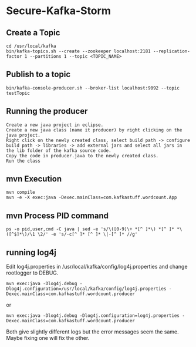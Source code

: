 # Secure-Kafka-Storm

## Create a Topic

```
cd /usr/local/kafka
bin/kafka-topics.sh --create --zookeeper localhost:2181 --replication-factor 1 --partitions 1 --topic <TOPIC_NAME>
```

## Publish to a topic
```
bin/kafka-console-producer.sh --broker-list localhost:9092 --topic testTopic
```
## Running the producer
```
Create a new java project in eclipse.
Create a new java class (name it producer) by right clicking on the java project.
Right click on the newly created class, select build path -> configure build path -> libraries -> add external jars and select all jars in the lib folder of the kafka source code.
Copy the code in producer.java to the newly created class.
Run the class
```

## mvn Execution
```
mvn compile
mvn -e -X exec:java -Dexec.mainClass=com.kafkastuff.wordcount.App
```

## mvn Process PID command
```
ps -o pid,user,cmd -C java | sed -e 's/\([0-9]\+ *[^ ]*\) *[^ ]* *\([^$]*\)/\1 \2/' -e 's/-c[^ ]* [^ ]* \|-[^ ]* //g'
```

## running log4j

Edit log4j.properties in /usr/local/kafka/config/log4j.properties and change rootlogger to DEBUG.

```
mvn exec:java -Dlog4j.debug -Dlog4j.configuration=/usr/local/kafka/config/log4j.properties -Dexec.mainClass=com.kafkastuff.wordcount.producer
```
or

```
mvn exec:java -Dlog4j.debug -Dlog4j.configuration=log4j.properties -Dexec.mainClass=com.kafkastuff.wordcount.producer
```

Both give slightly different logs but the error messages seem the same. Maybe fixing one will fix the other.


